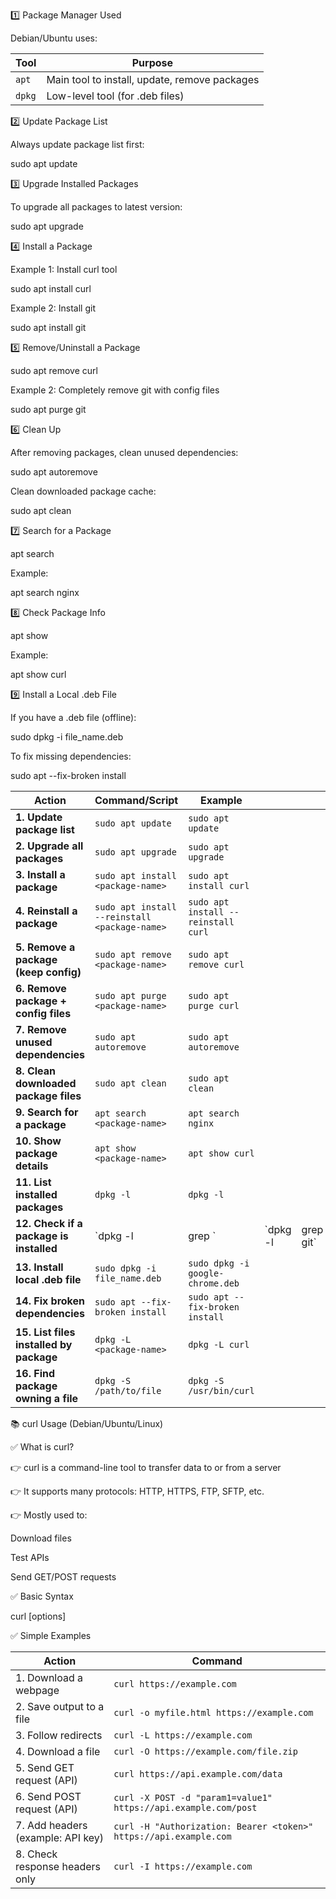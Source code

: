 1️⃣ Package Manager Used

Debian/Ubuntu uses:

| Tool   | Purpose                                       |
| ------ | --------------------------------------------- |
| `apt`  | Main tool to install, update, remove packages |
| `dpkg` | Low-level tool (for .deb files)               |


2️⃣ Update Package List

Always update package list first:

sudo apt update


3️⃣ Upgrade Installed Packages


To upgrade all packages to latest version:

sudo apt upgrade


4️⃣ Install a Package

Example 1: Install curl tool

sudo apt install curl


Example 2: Install git


sudo apt install git


5️⃣ Remove/Uninstall a Package


sudo apt remove curl


Example 2: Completely remove git with config files


sudo apt purge git


6️⃣ Clean Up

After removing packages, clean unused dependencies:

sudo apt autoremove


Clean downloaded package cache:


sudo apt clean


7️⃣ Search for a Package


apt search <package-name>

Example:


apt search nginx


8️⃣ Check Package Info


apt show <package-name>


Example:

apt show curl


9️⃣ Install a Local .deb File


If you have a .deb file (offline):


sudo dpkg -i file_name.deb


To fix missing dependencies:


sudo apt --fix-broken install


| **Action**                              | **Command/Script**                            | **Example**                         |           |            |
| --------------------------------------- | --------------------------------------------- | ----------------------------------- | --------- | ---------- |
| **1. Update package list**              | `sudo apt update`                             | `sudo apt update`                   |           |            |
| **2. Upgrade all packages**             | `sudo apt upgrade`                            | `sudo apt upgrade`                  |           |            |
| **3. Install a package**                | `sudo apt install <package-name>`             | `sudo apt install curl`             |           |            |
| **4. Reinstall a package**              | `sudo apt install --reinstall <package-name>` | `sudo apt install --reinstall curl` |           |            |
| **5. Remove a package (keep config)**   | `sudo apt remove <package-name>`              | `sudo apt remove curl`              |           |            |
| **6. Remove package + config files**    | `sudo apt purge <package-name>`               | `sudo apt purge curl`               |           |            |
| **7. Remove unused dependencies**       | `sudo apt autoremove`                         | `sudo apt autoremove`               |           |            |
| **8. Clean downloaded package files**   | `sudo apt clean`                              | `sudo apt clean`                    |           |            |
| **9. Search for a package**             | `apt search <package-name>`                   | `apt search nginx`                  |           |            |
| **10. Show package details**            | `apt show <package-name>`                     | `apt show curl`                     |           |            |
| **11. List installed packages**         | `dpkg -l`                                     | `dpkg -l`                           |           |            |
| **12. Check if a package is installed** | \`dpkg -l                                     | grep <package-name>\`               | \`dpkg -l | grep git\` |
| **13. Install local .deb file**         | `sudo dpkg -i file_name.deb`                  | `sudo dpkg -i google-chrome.deb`    |           |            |
| **14. Fix broken dependencies**         | `sudo apt --fix-broken install`               | `sudo apt --fix-broken install`     |           |            |
| **15. List files installed by package** | `dpkg -L <package-name>`                      | `dpkg -L curl`                      |           |            |
| **16. Find package owning a file**      | `dpkg -S /path/to/file`                       | `dpkg -S /usr/bin/curl`             |           |            |



📚 curl Usage (Debian/Ubuntu/Linux)

✅ What is curl?

👉 curl is a command-line tool to transfer data to or from a server

👉 It supports many protocols: HTTP, HTTPS, FTP, SFTP, etc.


👉 Mostly used to:


Download files

Test APIs

Send GET/POST requests


✅ Basic Syntax


curl [options] <URL>


✅ Simple Examples


| **Action**                        | **Command**                                                       |
| --------------------------------- | ----------------------------------------------------------------- |
| 1. Download a webpage             | `curl https://example.com`                                        |
| 2. Save output to a file          | `curl -o myfile.html https://example.com`                         |
| 3. Follow redirects               | `curl -L https://example.com`                                     |
| 4. Download a file                | `curl -O https://example.com/file.zip`                            |
| 5. Send GET request (API)         | `curl https://api.example.com/data`                               |
| 6. Send POST request (API)        | `curl -X POST -d "param1=value1" https://api.example.com/post`    |
| 7. Add headers (example: API key) | `curl -H "Authorization: Bearer <token>" https://api.example.com` |
| 8. Check response headers only    | `curl -I https://example.com`                                     |



